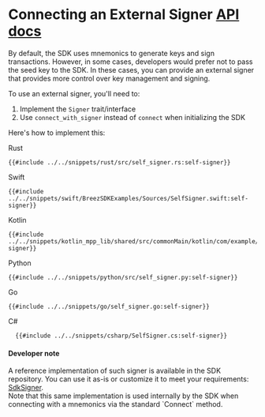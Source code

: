 # Connecting an External Signer <a class="tag" target="_blank" href="https://breez.github.io/breez-sdk-liquid/breez_sdk_liquid/sdk/struct.LiquidSdk.html#method.connect_with_signer">API docs</a>

By default, the SDK uses mnemonics to generate keys and sign transactions. However, in some cases, developers would prefer not to pass the seed key to the SDK. In these cases, you can provide an external signer that provides more control over key management and signing.

To use an external signer, you'll need to:

1. Implement the `Signer` trait/interface
2. Use `connect_with_signer` instead of `connect` when initializing the SDK

Here's how to implement this:

<custom-tabs category="lang">
<div slot="title">Rust</div>
<section>

```rust,ignore
{{#include ../../snippets/rust/src/self_signer.rs:self-signer}}
```

</section>

<div slot="title">Swift</div>
<section>

```swift,ignore
{{#include ../../snippets/swift/BreezSDKExamples/Sources/SelfSigner.swift:self-signer}}
```

</section>

<div slot="title">Kotlin</div>
<section>

```kotlin,ignore
{{#include ../../snippets/kotlin_mpp_lib/shared/src/commonMain/kotlin/com/example/kotlinmpplib/SelfSigner.kt:self-signer}}
```

</section>

<div slot="title">Python</div>
<section>

```python,ignore 
{{#include ../../snippets/python/src/self_signer.py:self-signer}}
```
</section>

<div slot="title">Go</div>
<section>

```go,ignore
{{#include ../../snippets/go/self_signer.go:self-signer}}
```
</section>

<div slot="title">C#</div>
<section>

```cs,ignore
  {{#include ../../snippets/csharp/SelfSigner.cs:self-signer}}
```
</section>
</custom-tabs>

<div class="warning">
<h4>Developer note</h4>
A reference implementation of such signer is available in the SDK repository. You can use it as-is or customize it to meet your requirements: <a href="https://github.com/breez/breez-sdk-liquid/blob/main/lib/core/src/signer.rs#L198">SdkSigner</a>.<br>
Note that this same implementation is used internally by the SDK when connecting with a mnemonics via the standard `Connect` method.
</div>

